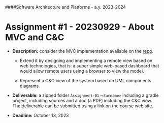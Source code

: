 ####Software Architecture and Platforms - a.y. 2023-2024
 
# Assignment #1 - 20230929 - About MVC and C&C  


- **Description:** consider the MVC implementation available on the [repo](https://github.com/pslab-unibo/sap-2023-2024/tree/master/Labs/Lab-01-20230922).
	- Extend it by designing and implementing a remote view based on web technologies, that is: a super simple web-based dashboard that would allow remote users using a browser to view the model.

	- Represent a C&C view of the system based on UML components diagrams. 

- **Deliverable**:  a zipped folder ``Assignment-01-<Surname>`` including a gradle project, including sources and a doc (a PDF) including the C&C view. The deliverable can be submitted using a link on the course web site.


- **Deadline:** October 13, 2023
 